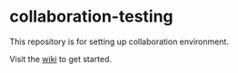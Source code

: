 # collaboration-testing

This repository is for setting up collaboration environment.

Visit the [wiki](https://github.com/Zurich-Blockchain-RnD/collaboration-testing/wiki) to get started.
